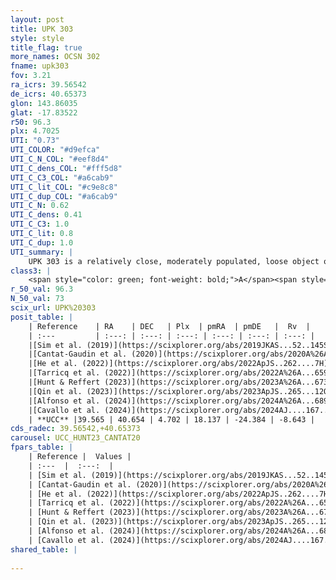 ```yaml
---
layout: post
title: UPK 303
style: style
title_flag: true
more_names: OCSN 302
fname: upk303
fov: 3.21
ra_icrs: 39.56542
de_icrs: 40.65373
glon: 143.86035
glat: -17.83522
r50: 96.3
plx: 4.7025
UTI: "0.73"
UTI_COLOR: "#d9efca"
UTI_C_N_COL: "#eef8d4"
UTI_C_dens_COL: "#fff5d8"
UTI_C_C3_COL: "#a6cab9"
UTI_C_lit_COL: "#c9e8c8"
UTI_C_dup_COL: "#a6cab9"
UTI_C_N: 0.62
UTI_C_dens: 0.41
UTI_C_C3: 1.0
UTI_C_lit: 0.8
UTI_C_dup: 1.0
UTI_summary: |
    UPK 303 is a relatively close, moderately populated, loose object of very high C3 quality. It is well-studied in the literature.
class3: |
    <span style="color: green; font-weight: bold;">A</span><span style="color: green; font-weight: bold;">A</span>
r_50_val: 96.3
N_50_val: 73
scix_url: UPK%20303
posit_table: |
    | Reference    | RA    | DEC   | Plx  | pmRA  | pmDE   |  Rv  |
    | :---         | :---: | :---: | :---: | :---: | :---: | :---: |
    |[Sim et al. (2019)](https://scixplorer.org/abs/2019JKAS...52..145S) | 40.177 | 40.208 | -- | 18.25 | -24.33 | -- |
    |[Cantat-Gaudin et al. (2020)](https://scixplorer.org/abs/2020A%26A...640A...1C) | 40.054 | 40.291 | 4.606 | 18.197 | -24.154 | -- |
    |[He et al. (2022)](https://scixplorer.org/abs/2022ApJS..262....7H) | 38.482 | 40.825 | 4.696 | 18.147 | -24.353 | -- |
    |[Tarricq et al. (2022)](https://scixplorer.org/abs/2022A%26A...659A..59T) | 39.53 | 40.232 | 4.744 | 18.097 | -24.72 | -- |
    |[Hunt & Reffert (2023)](https://scixplorer.org/abs/2023A%26A...673A.114H) | 38.631 | 40.807 | 4.696 | 18.21 | -23.949 | -7.779 |
    |[Qin et al. (2023)](https://scixplorer.org/abs/2023ApJS..265...12Q) | 39.16 | 40.61 | 4.72 | 18.13 | -24.14 | -9.0 |
    |[Alfonso et al. (2024)](https://scixplorer.org/abs/2024A%26A...689A..18A) | 40.619 | 40.232 | 4.719 | 18.098 | -24.949 | -- |
    |[Cavallo et al. (2024)](https://scixplorer.org/abs/2024AJ....167...12C) | 39.298 | 40.807 | 4.683 | -- | -- | -- |
    | **UCC** |39.565 | 40.654 | 4.702 | 18.137 | -24.384 | -8.643 | 
cds_radec: 39.56542,+40.65373
carousel: UCC_HUNT23_CANTAT20
fpars_table: |
    | Reference |  Values |
    | :---  |  :---:  |
    | [Sim et al. (2019)](https://scixplorer.org/abs/2019JKAS...52..145S) | `d_pc=212, log(age)=7.95` |
    | [Cantat-Gaudin et al. (2020)](https://scixplorer.org/abs/2020A%26A...640A...1C) | `AVNN=0.05, DMNN=6.57, AgeNN=7.9` |
    | [He et al. (2022)](https://scixplorer.org/abs/2022ApJS..262....7H) | `A0=0.15, logAge=7.8` |
    | [Tarricq et al. (2022)](https://scixplorer.org/abs/2022A%26A...659A..59T) | `Dist=205, logAgeNN=7.91` |
    | [Hunt & Reffert (2023)](https://scixplorer.org/abs/2023A%26A...673A.114H) | `AV50=0.081, diffAV50=0.589, MOD50=6.664, logAge50=8.045` |
    | [Qin et al. (2023)](https://scixplorer.org/abs/2023ApJS..265...12Q) | `E(B-V)=0.1, m-M=6.83, logt=8.2` |
    | [Alfonso et al. (2024)](https://scixplorer.org/abs/2024A%26A...689A..18A) | `AV=0.04972, MOD=6.57031, logAge=7.94601, Z=0.11795` |
    | [Cavallo et al. (2024)](https://scixplorer.org/abs/2024AJ....167...12C) | `AV50=0.49, dMod50=6.71, logAge50=7.73, [Fe/H]50=0.09` |
shared_table: |
    
---
```

